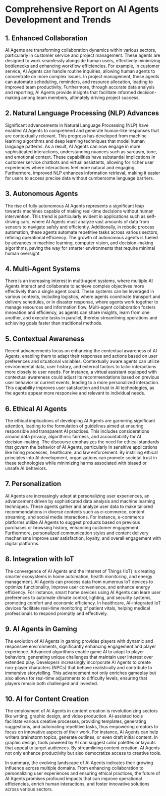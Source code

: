 # Comprehensive Report on AI Agents Development and Trends

## 1. Enhanced Collaboration
AI Agents are transforming collaboration dynamics within various sectors, particularly in customer service and project management. These agents are designed to work seamlessly alongside human users, effectively minimizing bottlenecks and enhancing workflow efficiencies. For example, in customer service, AI Agents can handle routine inquiries, allowing human agents to concentrate on more complex issues. In project management, these agents can automate scheduling, reminders, and resource allocation, leading to improved team productivity. Furthermore, through accurate data analysis and reporting, AI Agents provide insights that facilitate informed decision-making among team members, ultimately driving project success.

## 2. Natural Language Processing (NLP) Advances
Significant advancements in Natural Language Processing (NLP) have enabled AI Agents to comprehend and generate human-like responses that are contextually relevant. This progress has developed from machine learning algorithms and deep learning techniques that model human language patterns. As a result, AI Agents can now engage in more sophisticated interactions, understanding nuances such as sarcasm, tone, and emotional context. These capabilities have substantial implications in customer service chatbots and virtual assistants, allowing for richer user experiences where interactions feel more natural and engaging. Furthermore, improved NLP enhances information retrieval, making it easier for users to access precise data without cumbersome language barriers.

## 3. Autonomous Agents
The rise of fully autonomous AI Agents represents a significant leap towards machines capable of making real-time decisions without human intervention. This trend is particularly evident in applications such as self-driving cars, where AI Agents must analyze vast amounts of data from sensors to navigate safely and efficiently. Additionally, in robotic process automation, these agents automate repetitive tasks across various sectors, refining operational efficiency. The growth of autonomous agents is fueled by advances in machine learning, computer vision, and decision-making algorithms, paving the way for smarter environments that require minimal human oversight.

## 4. Multi-Agent Systems
There is an increasing interest in multi-agent systems, where multiple AI Agents interact and collaborate to achieve complex objectives more effectively than a single agent could. These systems can be leveraged in various contexts, including logistics, where agents coordinate transport and delivery schedules, or in disaster response, where agents work together to manage resources and information flow. Multi-agent collaboration fosters innovation and efficiency, as agents can share insights, learn from one another, and execute tasks in parallel, thereby streamlining operations and achieving goals faster than traditional methods.

## 5. Contextual Awareness
Recent advancements focus on enhancing the contextual awareness of AI Agents, enabling them to adapt their responses and actions based on user preferences and situational variables. Contextually aware agents can utilize environmental data, user history, and external factors to tailor interactions more closely to user needs. For instance, a virtual assistant equipped with contextual awareness could adjust its recommendations based on previous user behavior or current events, leading to a more personalized interaction. This capability improves user satisfaction and trust in AI technologies, as the agents appear more responsive and relevant to individual needs.

## 6. Ethical AI Agents
The ethical implications of developing AI Agents are garnering significant attention, leading to the formulation of guidelines aimed at ensuring responsible and transparent AI practices. This includes considerations around data privacy, algorithmic fairness, and accountability for AI decision-making. The discourse emphasizes the need for ethical standards that govern the behavior of AI Agents, particularly in sensitive applications like hiring processes, healthcare, and law enforcement. By instilling ethical principles into AI development, organizations can promote societal trust in these technologies while minimizing harms associated with biased or unsafe AI behaviors.

## 7. Personalization
AI Agents are increasingly adept at personalizing user experiences, an advancement driven by sophisticated data analysis and machine learning techniques. These agents gather and analyze user data to make tailored recommendations in diverse contexts such as e-commerce, content streaming, and social media interactions. For instance, e-commerce platforms utilize AI Agents to suggest products based on previous purchases or browsing history, enhancing customer engagement. Furthermore, personalized communication styles and content delivery mechanisms improve user satisfaction, loyalty, and overall engagement with digital platforms.

## 8. Integration with IoT
The convergence of AI Agents and the Internet of Things (IoT) is creating smarter ecosystems in home automation, health monitoring, and energy management. AI Agents can process data from numerous IoT devices to optimize functionality, improve user convenience, and enhance energy efficiency. For instance, smart home devices using AI Agents can learn user preferences to automate climate control, lighting, and security systems, promoting comfort and economic efficiency. In healthcare, AI-integrated IoT devices facilitate real-time monitoring of patient vitals, helping medical professionals to respond promptly and effectively.

## 9. AI Agents in Gaming
The evolution of AI Agents in gaming provides players with dynamic and responsive environments, significantly enhancing engagement and player experience. Advanced algorithms enable game AI to adapt to player behaviors, generating unique challenges that maintain user interest over extended play. Developers increasingly incorporate AI Agents to create non-player characters (NPCs) that behave realistically and contribute to immersive storytelling. This advancement not only enriches gameplay but also allows for real-time adjustments to difficulty levels, ensuring that players remain both challenged and invested.

## 10. AI for Content Creation
The employment of AI Agents in content creation is revolutionizing sectors like writing, graphic design, and video production. AI-assisted tools facilitate various creative processes, providing templates, generating suggestions, and automating repetitive tasks, thus empowering creators to focus on innovative aspects of their work. For instance, AI Agents can help writers brainstorm topics, generate outlines, or even draft initial content. In graphic design, tools powered by AI can suggest color palettes or layouts that appeal to target audiences. By streamlining content creation, AI Agents not only enhance productivity but also democratize access to creative tools.

In summary, the evolving landscape of AI Agents indicates their growing influence across multiple domains. From enhancing collaboration to personalizing user experiences and ensuring ethical practices, the future of AI Agents promises profound impacts that can improve operational efficiencies, enrich human interactions, and foster innovative solutions across various sectors.